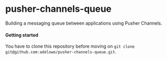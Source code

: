 # pusher-channels-queue

Building a messaging queue between applications using Pusher Channels. 


#### Getting started

You have to clone this repository before moving on `git clone git@github.com:adelowo/pusher-channels-queue.git`.
